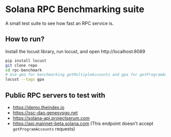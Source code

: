 # Solana RPC Benchmarking suite

A small test suite to see how fast an RPC service is.

## How to run?
Install the locust library, run locust, and open http://localhost:8089
```sh
pip install locust
git clone repo
cd rpc-benchmark
# Use gma for benchmarking getMultipleAccounts and gpa for getProgramAccounts
locust --tags gpa
```

## Public RPC servers to test with

* https://demo.theindex.io
* https://ssc-dao.genesysgo.net
* https://solana-api.projectserum.com
* https://api.mainnet-beta.solana.com (This endpoint doesn't accept `getProgramAccounts` requests)

